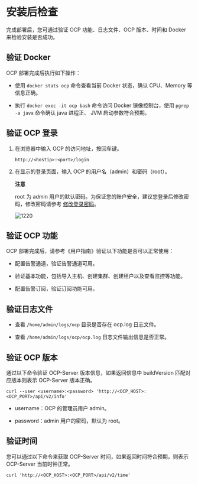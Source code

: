 安装后检查 
==========================

完成部署后，您可通过验证 OCP 功能、日志文件、OCP 版本、时间和 Docker 来检验安装是否成功。

验证 Docker 
------------------------------

OCP 部署完成后执行如下操作：

* 使用 `docker stats ocp` 命令查看当前 Docker 状态，确认 CPU、Memory 等信息正确。

  

* 执行 `docker exec -it ocp bash` 命令访问 Docker 镜像控制台，使用 `pgrep -a java` 命令确认 java 进程正、 JVM 启动参数符合预期。

  




验证 OCP 登录 
------------------------------

1. 在浏览器中输入 OCP 的访问地址，按回车键。

   ```unknow
   http://<hostip>:<port>/login
   ```

   

2. 在显示的登录页面，输入 OCP 的用户名（admin）和密码（root）。

   **注意**

   

   root 为 admin 用户的默认密码。为保证您的账户安全，建议您登录后修改密码，修改密码请参考 [修改登录密码](/zh-CN/3.ob-cloud-platform/3.userguide-features/8.user-center/2.change-the-logon-password.md)。

   ![1220](https://help-static-aliyun-doc.aliyuncs.com/assets/img/zh-CN/5450290461/p371882.png)
   




验证 OCP 功能 
------------------------------

OCP 部署完成后，请参考《用户指南》验证以下功能是否可以正常使用：

* 配置告警通道，验证告警通道可用。

  

* 验证基本功能，包括导入主机、创建集群、创建租户以及查看监控等功能。

  

* 配置告警订阅，验证订阅功能可用。

  




验证日志文件 
---------------------------

* 查看 `/home/admin/logs/ocp` 目录是否存在 ocp.log 日志文件。

  

* 查看 `/home/admin/logs/ocp/ocp.log` 日志文件输出信息是否正常。

  




验证 OCP 版本 
------------------------------

通过以下命令验证 OCP-Server 版本信息，如果返回信息中 buildVersion 匹配对应版本则表示 OCP-Server 版本正确。

```unknow
curl --user <username>:<password> 'http://<OCP_HOST>:<OCP_PORT>/api/v2/info'
```



* username：OCP 的管理员用户 admin。

  

* password：admin 用户的密码，默认为 root。

  




验证时间 
-------------------------

您可以通过以下命令来获取 OCP-Server 时间，如果返回时间符合预期，则表示 OCP-Server 当前时钟正常。

```unknow
curl 'http://<OCP_HOST>:<OCP_PORT>/api/v2/time'
```



